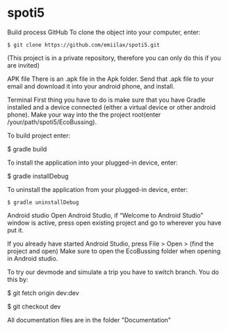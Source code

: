 # spoti5
Build process
GitHub
To clone the object into your computer, enter:

	$ git clone https://github.com/emiilax/spoti5.git

(This project is in a private repository, therefore you can only do this if you are invited)

APK file
There is an .apk file in the Apk folder. Send that .apk file to your email and download it into your android phone, and install.

Terminal
First thing you have to do is make sure that you have Gradle installed and a device connected (either a virtual device or other android phone). Make your way into the the project root(enter /your/path/spoti5/EcoBussing).

To build project enter:
	
$ gradle build

To install the application into your plugged-in device, enter:

$ gradle installDebug

To uninstall the application from your plugged-in device, enter:
	
	$ gradle uninstallDebug

Android studio
Open Android Studio, if “Welcome to Android Studio” window is active, press open existing project and go to wherever you have put it. 

If you already have started Android Studio, press File > Open > (find the project and open) 
Make sure to open the EcoBussing folder when opening in Android studio.

To try our devmode and simulate a trip you have to switch branch. You do this by:

  $ git fetch origin dev:dev
  
  $ git checkout dev


All documentation files are in the folder "Documentation"
